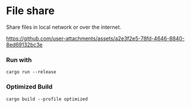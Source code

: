 # File share
Share files in local network or over the internet. 

https://github.com/user-attachments/assets/a2e3f2e5-78fd-4646-8840-8ed69132bc3e

### Run with
```
cargo run --release
```

### Optimized Build
```
cargo build --profile optimized
```

